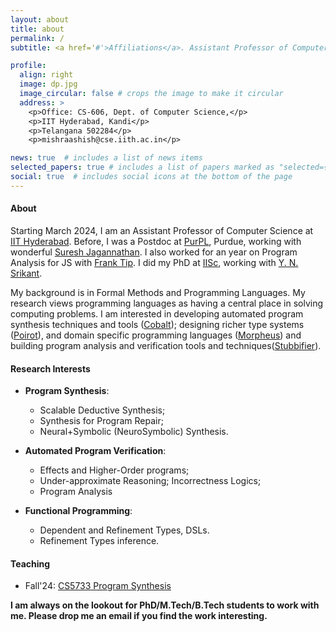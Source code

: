 ```yaml
---
layout: about
title: about
permalink: /
subtitle: <a href='#'>Affiliations</a>. Assistant Professor of Computer Science@IITH.

profile:
  align: right
  image: dp.jpg
  image_circular: false # crops the image to make it circular
  address: >
    <p>Office: CS-606, Dept. of Computer Science,</p>
    <p>IIT Hyderabad, Kandi</p>
    <p>Telangana 502284</p>
    <p>mishraashish@cse.iith.ac.in</p>

news: true  # includes a list of news items
selected_papers: true # includes a list of papers marked as "selected={true}"
social: true  # includes social icons at the bottom of the page
---
```

#### About
Starting March 2024, I am an Assistant Professor of Computer Science at [IIT Hyderabad](https://cse.iith.ac.in). Before, I was a Postdoc at [PurPL](https://purduepl.github.io), Purdue, working with wonderful [Suresh Jagannathan](https://www.cs.purdue.edu/homes/suresh/). I also worked for an year on Program Analysis for JS with [Frank Tip](http://www.franktip.org/). I did my PhD at [IISc](https://www.csa.iisc.ac.in/), working with [Y. N. Srikant](https://drona.csa.iisc.ac.in/~srikant/).

My background is in Formal Methods and Programming Languages. My research views programming languages as having a central place in solving computing problems. I am interested in developing  automated program synthesis techniques and tools ([Cobalt](https://aegis-iisc.github.io/assets/pdf/OOPSLA23.pdf)); designing richer type systems ([Poirot](https://aegis-iisc.github.io/assets/pdf/poirotpreprint.pdf)), and domain specific programming languages ([Morpheus](https://arxiv.org/abs/2305.07901v1)) and building program analysis and verification tools and techniques([Stubbifier](https://aegis-iisc.github.io/assets/pdf/JESE.pdf)).
#### Research Interests

- **Program Synthesis**: 
	- Scalable Deductive Synthesis;
	- Synthesis for Program Repair; 
  - Neural+Symbolic (NeuroSymbolic) Synthesis.

- **Automated Program Verification**: 
	- Effects and Higher-Order programs; 
	- Under-approximate Reasoning; Incorrectness Logics; 
	- Program Analysis
  
- **Functional Programming**:
	-  Dependent and Refinement Types, DSLs.
  -  Refinement Types inference.
  
#### Teaching 

-   Fall'24: [CS5733 Program Synthesis](/cs5733/)

<!-- 
#### Blog 
I try to write sometimes, on any topic which comes across my mind.
[My Ideas](https://augustashish.wordpress.com/) -->

**I am always on the lookout for PhD/M.Tech/B.Tech students to work with me. 
Please drop me an email if you find the work interesting.**